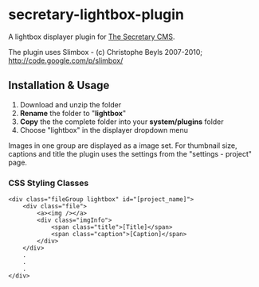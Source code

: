 secretary-lightbox-plugin
=========================

A lightbox displayer plugin for [The Secretary CMS](http://thesecretary.org). 

The plugin uses Slimbox - (c) Christophe Beyls 2007-2010; http://code.google.com/p/slimbox/


## Installation & Usage
1. Download and unzip the folder
2. **Rename** the folder to "**lightbox**"
3. **Copy** the the complete folder into your **system/plugins** folder
4. Choose "lightbox" in the displayer dropdown menu

Images in one group are displayed as a image set. For thumbnail size, captions and title the plugin uses the settings from the "settings - project" page.

### CSS Styling Classes

	<div class="fileGroup lightbox" id="[project_name]">
		<div class="file">
			<a><img /></a>
			<div class="imgInfo">
				<span class="title">[Title]</span>
				<span class="caption">[Caption]</span>
			</div>
		</div>
		.
		.
		.
	</div>